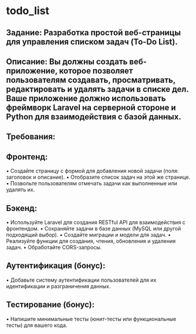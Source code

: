 # todo_list

## Задание: Разработка простой веб-страницы для управления списком задач (To-Do List).

## Описание: Вы должны создать веб-приложение, которое позволяет пользователям создавать, просматривать, редактировать и удалять задачи в списке дел. Ваше приложение должно использовать фреймворк Laravel на серверной стороне и Python для взаимодействия с базой данных.

## Требования:

## Фронтенд:
•	Создайте страницу с формой для добавления новой задачи (поля: заголовок и описание).
•	Отобразите список задач на этой же странице.
•	Позвольте пользователям отмечать задачи как выполненные или удалять их.

## Бэкенд:
•	Используйте Laravel для создания RESTful API для взаимодействия с фронтендом.
•	Сохраняйте задачи в базе данных (MySQL или другой подходящий выбор).
•	Создайте миграции и модели для задач.
•	Реализуйте функции для создания, чтения, обновления и удаления задач.
•	Обработайте CORS-запросы.

## Аутентификация (бонус):
•	Добавьте систему аутентификации пользователей для их идентификации и разграничения данных.

## Тестирование (бонус):
•	Напишите минимальные тесты (юнит-тесты или функциональные тесты) для вашего кода.
